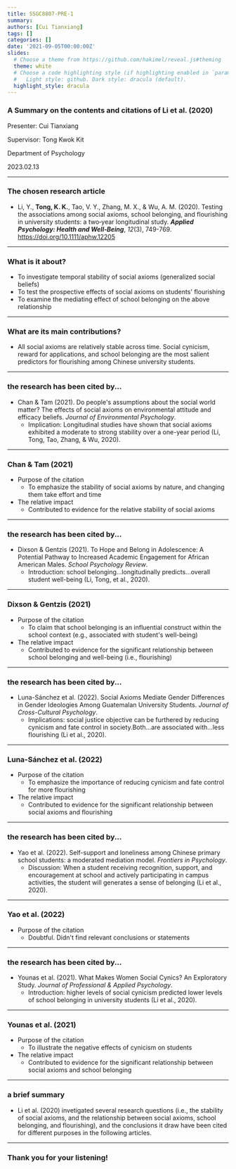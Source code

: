 ```yaml
---
title: SSGC8807-PRE-1
summary: 
authors: [Cui Tianxiang]
tags: []
categories: []
date: '2021-09-05T00:00:00Z'
slides:
  # Choose a theme from https://github.com/hakimel/reveal.js#theming
  theme: white
  # Choose a code highlighting style (if highlighting enabled in `params.toml`)
  #   Light style: github. Dark style: dracula (default).
  highlight_style: dracula
---
```


### A Summary on the contents and citations of Li et al. (2020)


Presenter: Cui Tianxiang

Supervisor: Tong Kwok Kit

Department of Psychology

2023.02.13

---

### The chosen research article

- Li, Y., **Tong, K. K.**, Tao, V. Y., Zhang, M. X., & Wu, A. M. (2020). Testing the associations among social axioms, school belonging, and flourishing in university students: a two‐year longitudinal study. ***Applied Psychology: Health and Well‐Being***, *12*(3), 749-769. https://doi.org/10.1111/aphw.12205

---

### What is it about?

- To investigate temporal stability of social axioms (generalized social beliefs)
- To test the prospective effects of social axioms on students' flourishing
- To examine the mediating effect of school belonging on the above relationship

---

### What are its main contributions?

- All social axioms are relatively stable across time. Social cynicism, reward for applications, and school belonging are the most salient predictors for flourishing among Chinese university students.

---
### the research has been cited by...
- Chan & Tam (2021). Do people's assumptions about the social world matter? The effects of social axioms on environmental attitude and efficacy beliefs. *Journal of Environmental Psychology*.
  - Implication: Longitudinal studies have shown that social axioms exhibited a moderate to strong stability over a one-year period (Li, Tong, Tao, Zhang, & Wu, 2020).
---
### Chan & Tam (2021)
- Purpose of the citation
  - To emphasize the stability of social axioms by nature, and changing them take effort and time
- The relative impact
  - Contributed to evidence for the relative stability of social axioms
---
### the research has been cited by...

- Dixson & Gentzis (2021). To Hope and Belong in Adolescence: A Potential Pathway to Increased Academic Engagement for African American Males. *School Psychology Review*.
  - Introduction: school belonging...longitudinally predicts...overall student well-being (Li, Tong, et al., 2020).
---
### Dixson & Gentzis (2021)
- Purpose of the citation
  - To claim that school belonging is an influential construct within the school context (e.g., associated with student's well-being)
- The relative impact
  - Contributed to evidence for the significant relationship between school belonging and well-being (i.e., flourishing)
---
### the research has been cited by...

- Luna-Sánchez et al. (2022). Social Axioms Mediate Gender Differences in Gender Ideologies Among Guatemalan University Students. *Journal of Cross-Cultural Psychology*.
  - Implications: social justice objective can be furthered by reducing cynicism and fate control in society.Both...are associated with...less flourishing (Li et al., 2020).

---
### Luna-Sánchez et al. (2022)
- Purpose of the citation
  - To emphasize the importance of reducing cynicism and fate control for more flourishing
- The relative impact
  - Contributed to evidence for the significant relationship between social axioms and flourishing
---
### the research has been cited by...

- Yao et al. (2022). Self-support and loneliness among Chinese primary school students: a moderated mediation model. *Frontiers in Psychology*.
  - Discussion: When a student receiving recognition, support, and encouragement at school and actively participating in campus activities, the student will generates a sense of belonging (Li et al., 2020).

---
### Yao et al. (2022)
- Purpose of the citation
  - Doubtful. Didn't find relevant conclusions or statements

---
### the research has been cited by...

- Younas et al. (2021). What Makes Women Social Cynics? An Exploratory Study. *Journal of Professional & Applied Psychology*.
  - Introduction: higher levels of social cynicism predicted lower levels of school belonging in university students (Li et al., 2020).

---
### Younas et al. (2021)
- Purpose of the citation
  - To illustrate the negative effects of cynicism on students
- The relative impact
  - Contributed to evidence for the significant relationship between social axioms and school belonging

---
### a brief summary

- Li et al. (2020) invetigated several research questions (i.e., the stability of social axioms, and the relationship between social axioms, school belonging, and flourishing), and the conclusions it draw have been cited for different purposes in the following articles.

---
### Thank you for your listening!
